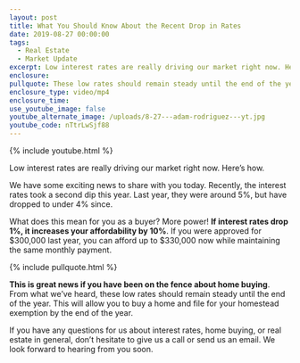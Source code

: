 ```yaml
---
layout: post
title: What You Should Know About the Recent Drop in Rates
date: 2019-08-27 00:00:00
tags:
  - Real Estate
  - Market Update
excerpt: Low interest rates are really driving our market right now. Here’s how.
enclosure:
pullquote: These low rates should remain steady until the end of the year.
enclosure_type: video/mp4
enclosure_time:
use_youtube_image: false
youtube_alternate_image: /uploads/8-27---adam-rodriguez---yt.jpg
youtube_code: nTtrLwSjf88
---
```


{% include youtube.html %}

Low interest rates are really driving our market right now. Here’s how.

We have some exciting news to share with you today. Recently, the interest rates took a second dip this year. Last year, they were around 5%, but have dropped to under 4% since.

What does this mean for you as a buyer? More power\! **If interest rates drop 1%, it increases your affordability by 10%**. If you were approved for $300,000 last year, you can afford up to $330,000 now while maintaining the same monthly payment.

{% include pullquote.html %}

**This is great news if you have been on the fence about home buying**. From what we’ve heard, these low rates should remain steady until the end of the year. This will allow you to buy a home and file for your homestead exemption by the end of the year.

If you have any questions for us about interest rates, home buying, or real estate in general, don’t hesitate to give us a call or send us an email. We look forward to hearing from you soon.